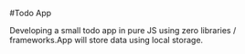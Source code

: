 #Todo App

Developing a small todo app in pure JS using zero libraries / frameworks.App will store data using local storage.